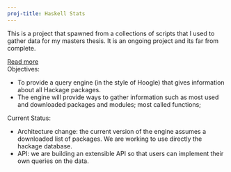 ```yaml
---
proj-title: Haskell Stats
---
```

<p>
This is a project that spawned from a collections of scripts that I used to gather data for my masters thesis. It is an ongoing project and its far from complete.
</p>
<div class="read-more">
<a href="#" id="showDiv">Read more</a>
</div>
<div id="proj-details">
<span class="proj-info">Objectives:</span>
<ul>
<li>
To provide a query engine (in the style of Hoogle) that gives information about all Hackage packages.
<li>
The engine will provide ways to gather information such as most used and downloaded packages and modules; most called functions;
</ul>
<span class="proj-info">Current Status:</span>
<ul>
<li>
Architecture change: the current version of the engine assumes a downloaded list of packages. We are working to use directly the hackage database.
<li>
API: we are building an extensible API so that users can implement their own queries on the data.
</ul>
</div>
